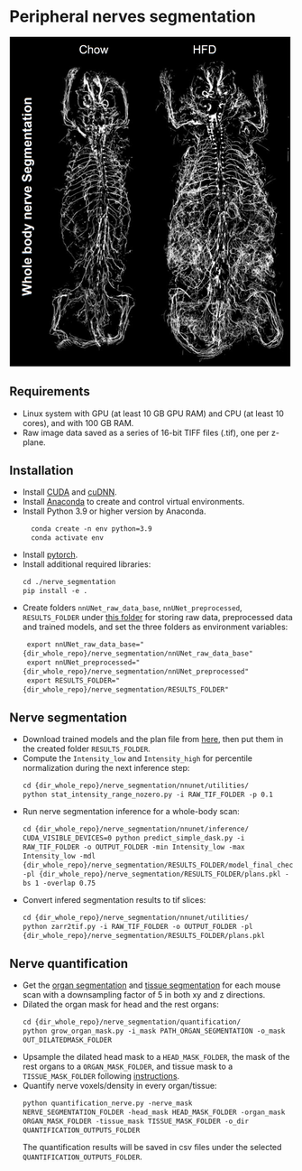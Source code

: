 # Peripheral nerves segmentation
<img src="nerve_seg_example.png" width="500">

## Requirements
* Linux system with GPU (at least 10 GB GPU RAM) and CPU (at least 10 cores), and with 100 GB RAM.  
* Raw image data saved as a series of 16-bit TIFF files (.tif), one per z-plane. 
  
## Installation
* Install [CUDA](https://developer.nvidia.com/cuda-toolkit) and [cuDNN](https://developer.nvidia.com/cudnn).
* Install [Anaconda](https://www.anaconda.com/download#downloads) to create and control virtual environments.
* Install Python 3.9 or higher version by Anaconda.
  ```
    conda create -n env python=3.9
	conda activate env
	```
* Install [pytorch](https://pytorch.org/get-started/locally/).
* Install additional required libraries:
     ```
     cd ./nerve_segmentation
     pip install -e .
	```
* Create folders `nnUNet_raw_data_base`, `nnUNet_preprocessed`, `RESULTS_FOLDER` under [this folder](../nerve_segmentation/) for storing raw data, preprocessed data and trained models, and set the three folders as environment variables:
  ```
   export nnUNet_raw_data_base="{dir_whole_repo}/nerve_segmentation/nnUNet_raw_data_base"
   export nnUNet_preprocessed="{dir_whole_repo}/nerve_segmentation/nnUNet_preprocessed"
   export RESULTS_FOLDER="{dir_whole_repo}/nerve_segmentation/RESULTS_FOLDER"
	```  
  
## Nerve segmentation
* Download trained models and the plan file from [here](https://drive.google.com/drive/folders/1GWr5ZwixAivDdQPBI9DflV6yVl00NMnc?usp=sharing), then put them in the created folder `RESULTS_FOLDER`.
* Compute the `Intensity_low` and `Intensity_high` for percentile normalization during the next inference step:
  ```
  cd {dir_whole_repo}/nerve_segmentation/nnunet/utilities/
  python stat_intensity_range_nozero.py -i RAW_TIF_FOLDER -p 0.1
	``` 
* Run nerve segmentation inference for a whole-body scan:
  ```
  cd {dir_whole_repo}/nerve_segmentation/nnunet/inference/
  CUDA_VISIBLE_DEVICES=0 python predict_simple_dask.py -i RAW_TIF_FOLDER -o OUTPUT_FOLDER -min Intensity_low -max Intensity_low -mdl {dir_whole_repo}/nerve_segmentation/RESULTS_FOLDER/model_final_checkpoint.model -pl {dir_whole_repo}/nerve_segmentation/RESULTS_FOLDER/plans.pkl -bs 1 -overlap 0.75
	```  
* Convert infered segmentation results to tif slices:
  ```
  cd {dir_whole_repo}/nerve_segmentation/nnunet/utilities/
  python zarr2tif.py -i RAW_TIF_FOLDER -o OUTPUT_FOLDER -pl {dir_whole_repo}/nerve_segmentation/RESULTS_FOLDER/plans.pkl
	```  

## Nerve quantification
* Get the [organ segmentation](../organ_segmentation/) and [tissue segmentation](../tissue_segmentation/) for each mouse scan with a downsampling factor of 5 in both xy and z directions.
* Dilated the organ mask for head and the rest organs:
  ```
  cd {dir_whole_repo}/nerve_segmentation/quantification/
  python grow_organ_mask.py -i_mask PATH_ORGAN_SEGMENTATION -o_mask OUT_DILATEDMASK_FOLDER
	``` 
* Upsample the dilated head mask to a `HEAD_MASK_FOLDER`, the mask of the rest organs to a `ORGAN_MASK_FOLDER`, and tissue mask to a `TISSUE_MASK_FOLDER` following [instructions](../organ_segmentation/Organ_Segmentation.ipynb).
* Quantify nerve voxels/density in every organ/tissue:
  ```
  python quantification_nerve.py -nerve_mask NERVE_SEGMENTATION_FOLDER -head_mask HEAD_MASK_FOLDER -organ_mask ORGAN_MASK_FOLDER -tissue_mask TISSUE_MASK_FOLDER -o_dir QUANTIFICATION_OUTPUTS_FOLDER
	```  
  The quantification results will be saved in csv files under the selected `QUANTIFICATION_OUTPUTS_FOLDER`.
